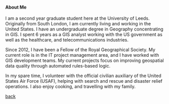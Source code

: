 <h4>About Me</h4>

  
<p>I am a second year graduate student here at the University of Leeds. Originally from South London, I am currently living and working in the United States.  I have an undergraduate degree in Geography concentrating in GIS. I spent 6 years as a GIS analyst working with the US government as well as the healthcare, and telecommunications industries.</p>
  
<p>Since 2012, I have been a Fellow of the Royal Geographical Society. My current role is in the IT project management area, and I have   worked with GIS development teams. My current projects focus on improving geospatial data quality through automated rules-based logic.     </p>
  
<p>In my spare time, I volunteer with the official civilian auxiliary of the United States Air Force (USAF), helping with search and       rescue and disaster relief operations. I also enjoy cooking, and travelling with my family.</p>

<a href="https://jlablacker.github.io/GEOG5991-Portfolio/Index.html">back</a>


